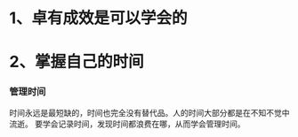 # 1、卓有成效是可以学会的


# 2、掌握自己的时间
### 管理时间
时间永远是最短缺的，时间也完全没有替代品。人的时间大部分都是在不知不觉中流逝。
要学会记录时间，发现时间都浪费在哪，从而学会管理时间。

